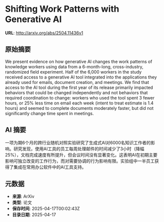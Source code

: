 # Shifting Work Patterns with Generative AI

**URL**: http://arxiv.org/abs/2504.11436v1

## 原始摘要

We present evidence on how generative AI changes the work patterns of
knowledge workers using data from a 6-month-long, cross-industry, randomized
field experiment. Half of the 6,000 workers in the study received access to a
generative AI tool integrated into the applications they already used for
emails, document creation, and meetings. We find that access to the AI tool
during the first year of its release primarily impacted behaviors that could be
changed independently and not behaviors that required coordination to change:
workers who used the tool spent 3 fewer hours, or 25% less time on email each
week (intent to treat estimate is 1.4 hours) and seemed to complete documents
moderately faster, but did not significantly change time spent in meetings.


## AI 摘要

一项为期6个月的跨行业随机对照实验研究了生成式AI对6000名知识工作者的影响。研究发现，使用AI工具的员工每周处理邮件的时间减少了3小时（降幅25%），文档完成速度有所提升，但会议时间没有显著变化。这表明AI在初期主要影响可独立改变的工作行为，而对需要协调的行为影响有限。实验组中一半员工获得了集成在常用办公软件中的AI工具支持。

## 元数据

- **来源**: ArXiv
- **类型**: 论文
- **保存时间**: 2025-04-17T00:02:43Z
- **目录日期**: 2025-04-17
